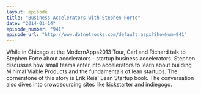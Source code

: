 ```yaml
---
layout: episode
title: "Business Accelerators with Stephen Forte"
date: "2014-01-14"
episode_number: "941"
episode_url: "http://www.dotnetrocks.com/default.aspx?ShowNum=941"
---
```


While in Chicago at the ModernApps2013 Tour, Carl and Richard talk to Stephen Forte about accelerators - startup business accelerators. Stephen discusses how small teams enter into accelerators to learn about building Minimal Viable Products and the fundamentals of lean startups. The cornerstone of this story is Erik Reis' Lean Startup book. The conversation also dives into crowdsourcing sites like kickstarter and indiegogo. 
